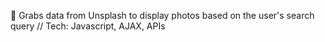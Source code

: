 🚀 Grabs data from Unsplash to display photos based on the user's search query // Tech: Javascript, AJAX, APIs 
